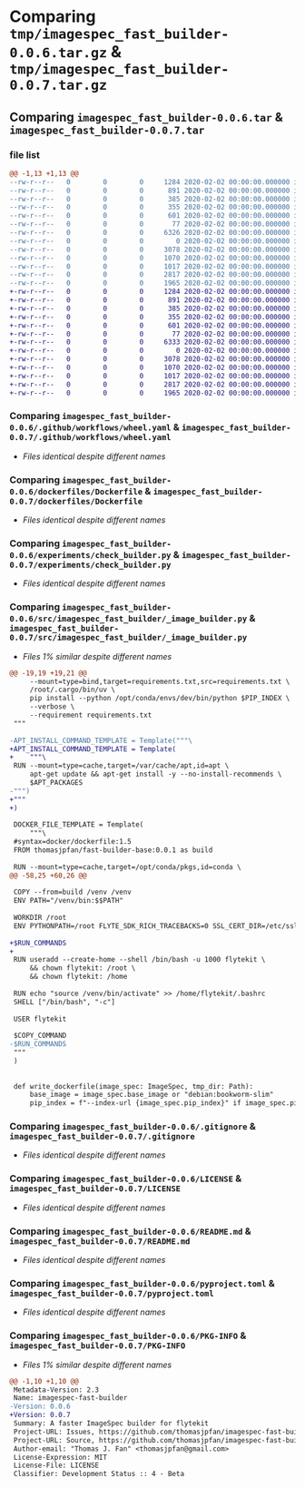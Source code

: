 # Comparing `tmp/imagespec_fast_builder-0.0.6.tar.gz` & `tmp/imagespec_fast_builder-0.0.7.tar.gz`

## Comparing `imagespec_fast_builder-0.0.6.tar` & `imagespec_fast_builder-0.0.7.tar`

### file list

```diff
@@ -1,13 +1,13 @@
--rw-r--r--   0        0        0     1284 2020-02-02 00:00:00.000000 imagespec_fast_builder-0.0.6/.github/workflows/wheel.yaml
--rw-r--r--   0        0        0      891 2020-02-02 00:00:00.000000 imagespec_fast_builder-0.0.6/dockerfiles/Dockerfile
--rw-r--r--   0        0        0      385 2020-02-02 00:00:00.000000 imagespec_fast_builder-0.0.6/dockerfiles/Dockerfile.base
--rw-r--r--   0        0        0      355 2020-02-02 00:00:00.000000 imagespec_fast_builder-0.0.6/experiments/build_wf.py
--rw-r--r--   0        0        0      601 2020-02-02 00:00:00.000000 imagespec_fast_builder-0.0.6/experiments/check_builder.py
--rw-r--r--   0        0        0       77 2020-02-02 00:00:00.000000 imagespec_fast_builder-0.0.6/src/imagespec_fast_builder/__init__.py
--rw-r--r--   0        0        0     6326 2020-02-02 00:00:00.000000 imagespec_fast_builder-0.0.6/src/imagespec_fast_builder/_image_builder.py
--rw-r--r--   0        0        0        0 2020-02-02 00:00:00.000000 imagespec_fast_builder-0.0.6/tests/__init__.py
--rw-r--r--   0        0        0     3078 2020-02-02 00:00:00.000000 imagespec_fast_builder-0.0.6/.gitignore
--rw-r--r--   0        0        0     1070 2020-02-02 00:00:00.000000 imagespec_fast_builder-0.0.6/LICENSE
--rw-r--r--   0        0        0     1017 2020-02-02 00:00:00.000000 imagespec_fast_builder-0.0.6/README.md
--rw-r--r--   0        0        0     2817 2020-02-02 00:00:00.000000 imagespec_fast_builder-0.0.6/pyproject.toml
--rw-r--r--   0        0        0     1965 2020-02-02 00:00:00.000000 imagespec_fast_builder-0.0.6/PKG-INFO
+-rw-r--r--   0        0        0     1284 2020-02-02 00:00:00.000000 imagespec_fast_builder-0.0.7/.github/workflows/wheel.yaml
+-rw-r--r--   0        0        0      891 2020-02-02 00:00:00.000000 imagespec_fast_builder-0.0.7/dockerfiles/Dockerfile
+-rw-r--r--   0        0        0      385 2020-02-02 00:00:00.000000 imagespec_fast_builder-0.0.7/dockerfiles/Dockerfile.base
+-rw-r--r--   0        0        0      355 2020-02-02 00:00:00.000000 imagespec_fast_builder-0.0.7/experiments/build_wf.py
+-rw-r--r--   0        0        0      601 2020-02-02 00:00:00.000000 imagespec_fast_builder-0.0.7/experiments/check_builder.py
+-rw-r--r--   0        0        0       77 2020-02-02 00:00:00.000000 imagespec_fast_builder-0.0.7/src/imagespec_fast_builder/__init__.py
+-rw-r--r--   0        0        0     6333 2020-02-02 00:00:00.000000 imagespec_fast_builder-0.0.7/src/imagespec_fast_builder/_image_builder.py
+-rw-r--r--   0        0        0        0 2020-02-02 00:00:00.000000 imagespec_fast_builder-0.0.7/tests/__init__.py
+-rw-r--r--   0        0        0     3078 2020-02-02 00:00:00.000000 imagespec_fast_builder-0.0.7/.gitignore
+-rw-r--r--   0        0        0     1070 2020-02-02 00:00:00.000000 imagespec_fast_builder-0.0.7/LICENSE
+-rw-r--r--   0        0        0     1017 2020-02-02 00:00:00.000000 imagespec_fast_builder-0.0.7/README.md
+-rw-r--r--   0        0        0     2817 2020-02-02 00:00:00.000000 imagespec_fast_builder-0.0.7/pyproject.toml
+-rw-r--r--   0        0        0     1965 2020-02-02 00:00:00.000000 imagespec_fast_builder-0.0.7/PKG-INFO
```

### Comparing `imagespec_fast_builder-0.0.6/.github/workflows/wheel.yaml` & `imagespec_fast_builder-0.0.7/.github/workflows/wheel.yaml`

 * *Files identical despite different names*

### Comparing `imagespec_fast_builder-0.0.6/dockerfiles/Dockerfile` & `imagespec_fast_builder-0.0.7/dockerfiles/Dockerfile`

 * *Files identical despite different names*

### Comparing `imagespec_fast_builder-0.0.6/experiments/check_builder.py` & `imagespec_fast_builder-0.0.7/experiments/check_builder.py`

 * *Files identical despite different names*

### Comparing `imagespec_fast_builder-0.0.6/src/imagespec_fast_builder/_image_builder.py` & `imagespec_fast_builder-0.0.7/src/imagespec_fast_builder/_image_builder.py`

 * *Files 1% similar despite different names*

```diff
@@ -19,19 +19,21 @@
     --mount=type=bind,target=requirements.txt,src=requirements.txt \
     /root/.cargo/bin/uv \
     pip install --python /opt/conda/envs/dev/bin/python $PIP_INDEX \
     --verbose \
     --requirement requirements.txt
 """
 
-APT_INSTALL_COMMAND_TEMPLATE = Template("""\
+APT_INSTALL_COMMAND_TEMPLATE = Template(
+    """\
 RUN --mount=type=cache,target=/var/cache/apt,id=apt \
     apt-get update && apt-get install -y --no-install-recommends \
     $APT_PACKAGES
-""")
+"""
+)
 
 DOCKER_FILE_TEMPLATE = Template(
     """\
 #syntax=docker/dockerfile:1.5
 FROM thomasjpfan/fast-builder-base:0.0.1 as build
 
 RUN --mount=type=cache,target=/opt/conda/pkgs,id=conda \
@@ -58,25 +60,26 @@
 
 COPY --from=build /venv /venv
 ENV PATH="/venv/bin:$$PATH"
 
 WORKDIR /root
 ENV PYTHONPATH=/root FLYTE_SDK_RICH_TRACEBACKS=0 SSL_CERT_DIR=/etc/ssl/certs $ENV
 
+$RUN_COMMANDS
+
 RUN useradd --create-home --shell /bin/bash -u 1000 flytekit \
     && chown flytekit: /root \
     && chown flytekit: /home
 
 RUN echo "source /venv/bin/activate" >> /home/flytekit/.bashrc
 SHELL ["/bin/bash", "-c"]
 
 USER flytekit
 
 $COPY_COMMAND
-$RUN_COMMANDS
 """
 )
 
 
 def write_dockerfile(image_spec: ImageSpec, tmp_dir: Path):
     base_image = image_spec.base_image or "debian:bookworm-slim"
     pip_index = f"--index-url {image_spec.pip_index}" if image_spec.pip_index else ""
```

### Comparing `imagespec_fast_builder-0.0.6/.gitignore` & `imagespec_fast_builder-0.0.7/.gitignore`

 * *Files identical despite different names*

### Comparing `imagespec_fast_builder-0.0.6/LICENSE` & `imagespec_fast_builder-0.0.7/LICENSE`

 * *Files identical despite different names*

### Comparing `imagespec_fast_builder-0.0.6/README.md` & `imagespec_fast_builder-0.0.7/README.md`

 * *Files identical despite different names*

### Comparing `imagespec_fast_builder-0.0.6/pyproject.toml` & `imagespec_fast_builder-0.0.7/pyproject.toml`

 * *Files identical despite different names*

### Comparing `imagespec_fast_builder-0.0.6/PKG-INFO` & `imagespec_fast_builder-0.0.7/PKG-INFO`

 * *Files 1% similar despite different names*

```diff
@@ -1,10 +1,10 @@
 Metadata-Version: 2.3
 Name: imagespec-fast-builder
-Version: 0.0.6
+Version: 0.0.7
 Summary: A faster ImageSpec builder for flytekit
 Project-URL: Issues, https://github.com/thomasjpfan/imagespec-fast-builder/issues
 Project-URL: Source, https://github.com/thomasjpfan/imagespec-fast-builder
 Author-email: "Thomas J. Fan" <thomasjpfan@gmail.com>
 License-Expression: MIT
 License-File: LICENSE
 Classifier: Development Status :: 4 - Beta
```

